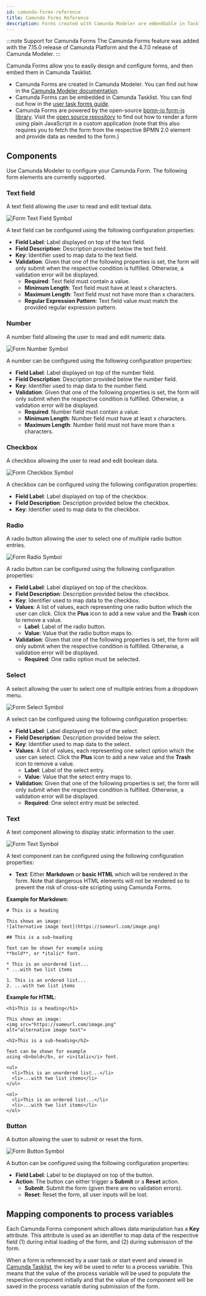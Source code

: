 ```yaml
---
id: camunda-forms-reference
title: Camunda Forms Reference
description: Forms created with Camunda Modeler are embeddable in Tasklist.
---
```



:::note Support for Camunda Forms
The Camunda Forms feature was added with the 7.15.0 release of Camunda Platform and the 4.7.0 release of Camunda Modeler.
:::

Camunda Forms allow you to easily design and configure forms, and then embed them in Camunda Tasklist.

* Camunda Forms are created in Camunda Modeler. You can find out how in the [Camunda Modeler documentation](../about.md).
* Camunda Forms can be embedded in Camunda Tasklist. You can find out how in the [user task forms guide](../../../guides/utilizing-forms.md).
* Camunda Forms are powered by the open-source [bpmn-io form-js library](https://github.com/bpmn-io/form-js). Visit the [open source repository](https://github.com/bpmn-io/form-js) to find out how to render a form using plain JavaScript in a custom application (note that this also requires you to fetch the form from the respective BPMN 2.0 element and provide data as needed to the form.)

## Components

Use Camunda Modeler to configure your Camunda Form. The following form elements are currently supported.

### Text field

A text field allowing the user to read and edit textual data.

![Form Text Field Symbol](./img/form-textField.svg)

A text field can be configured using the following configuration properties:

* **Field Label**: Label displayed on top of the text field.
* **Field Description**: Description provided below the text field.
* **Key**: Identifier used to map data to the text field.
* **Validation**: Given that one of the following properties is set, the form will only submit when the respective condition is fulfilled. Otherwise, a validation error will be displayed.
  * **Required**: Text field must contain a value.
  * **Minimum Length**: Text field must have at least x characters.
  * **Maximum Length**: Text field must not have more than x characters.
  * **Regular Expression Pattern**: Text field value must match the provided regular expression pattern.

### Number

A number field allowing the user to read and edit numeric data.

![Form Number Symbol](./img/form-number.svg)

A number can be configured using the following configuration properties:

* **Field Label**: Label displayed on top of the number field.
* **Field Description**: Description provided below the number field.
* **Key**: Identifier used to map data to the number field.
* **Validation**: Given that one of the following properties is set, the form will only submit when the respective condition is fulfilled. Otherwise, a validation error will be displayed.
  * **Required**: Number field must contain a value.
  * **Minimum Length**: Number field must have at least x characters.
  * **Maximum Length**: Number field must not have more than x characters.

### Checkbox

A checkbox allowing the user to read and edit boolean data.

![Form Checkbox Symbol](./img/form-checkbox.svg)

A checkbox can be configured using the following configuration properties:

* **Field Label**: Label displayed on top of the checkbox.
* **Field Description**: Description provided below the checkbox.
* **Key**: Identifier used to map data to the checkbox.

### Radio

A radio button allowing the user to select one of multiple radio button entries.

![Form Radio Symbol](./img/form-radio.svg)

A radio button can be configured using the following configuration properties:

* **Field Label**: Label displayed on top of the checkbox.
* **Field Description**: Description provided below the checkbox.
* **Key**: Identifier used to map data to the checkbox.
* **Values**: A list of values, each representing one radio button which the user can click. Click the **Plus** icon to add a new value and the **Trash** icon to remove a value.
  * **Label**: Label of the radio button.
  * **Value**: Value that the radio button maps to.
* **Validation**: Given that one of the following properties is set, the form will only submit when the respective condition is fulfilled. Otherwise, a validation error will be displayed.
  * **Required**: One radio option must be selected.

### Select

A select allowing the user to select one of multiple entries from a dropdown menu.

![Form Select Symbol](./img/form-select.svg)

A select can be configured using the following configuration properties:

* **Field Label**: Label displayed on top of the select.
* **Field Description**: Description provided below the select.
* **Key**: Identifier used to map data to the select.
* **Values**: A list of values, each representing one select option which the user can select. Click the **Plus** icon to add a new value and the **Trash** icon to remove a value.
  * **Label**: Label of the select entry.
  * **Value**: Value that the select entry maps to.
* **Validation**: Given that one of the following properties is set, the form will only submit when the respective condition is fulfilled. Otherwise, a validation error will be displayed.
  * **Required**: One select entry must be selected.

### Text

A text component allowing to display static information to the user.

![Form Text Symbol](./img/form-text.svg)

A text component can be configured using the following configuration properties:

* **Text**: Either **Markdown** or **basic HTML** which will be rendered in the form. Note that dangerous HTML elements will not be rendered so to prevent the risk of cross-site scripting using Camunda Forms.

**Example for Markdown**:

```
# This is a heading

This shows an image:
![alternative image text](https://someurl.com/image.png)

## This is a sub-heading

Text can be shown for example using
**bold**, or *italic* font.

* This is an unordered list...
* ...with two list items

1. This is an ordered list...
2. ...with two list items
```

**Example for HTML**:

```
<h1>This is a heading</h1>

This shows an image:
<img src="https://someurl.com/image.png"
alt="alternative image text">

<h2>This is a sub-heading</h2>

Text can be shown for example
using <b>bold</b>, or <i>italic</i> font.

<ul>
  <li>This is an unordered list...</li>
  <li>...with two list items</li>
</ul>

<ol>
  <li>This is an ordered list...</li>
  <li>...with two list items</li>
</ol>
```

### Button

A button allowing the user to submit or reset the form.

![Form Button Symbol](./img/form-button.svg)

A button can be configured using the following configuration properties:

* **Field Label**: Label to be displayed on top of the button.
* **Action**: The button can either trigger a **Submit** or a **Reset** action.
  * **Submit**: Submit the form (given there are no validation errors).
  * **Reset**: Reset the form, all user inputs will be lost.

## Mapping components to process variables

Each Camunda Forms component which allows data manipulation has a **Key** attribute. This attribute is used as an identifier to map data of the respective field (1) during initial loading of the form, and (2) during submission of the form.

When a form is referenced by a user task or start event and viewed in [Camunda Tasklist](../../tasklist/introduction.md), the key will be used to refer to a process variable. This means that the value of the process variable will be used to populate the respective component initially and that the value of the component will be saved in the process variable during submission of the form.
